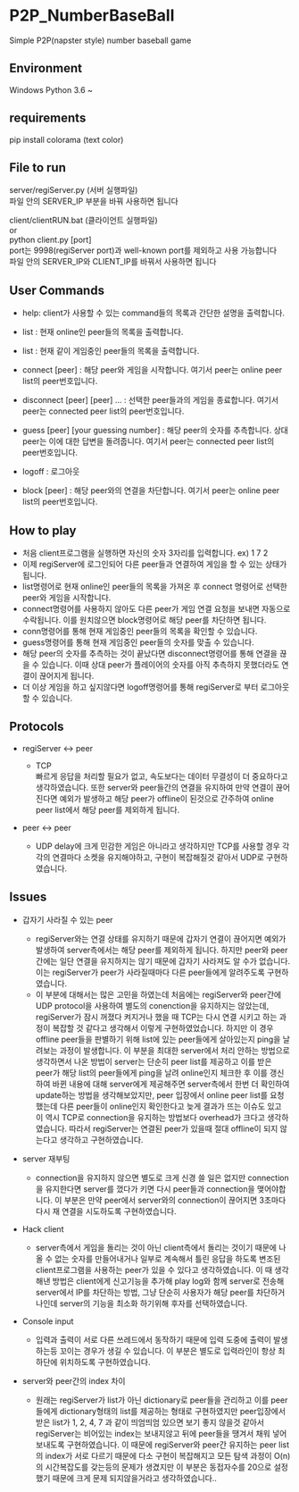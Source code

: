# P2P_NumberBaseBall
Simple P2P(napster style) number baseball game  


## Environment
Windows
Python 3.6 ~

## requirements
pip install colorama (text color)


## File to run
server/regiServer.py (서버 실행파일)  
파일 안의 SERVER_IP 부분을 바꿔 사용하면 됩니다  
  
client/clientRUN.bat (클라이언트 실행파일)  
or  
python client.py [port]  
port는 9998(regiServer port)과 well-known port를 제외하고 사용 가능합니다  
파일 안의 SERVER_IP와 CLIENT_IP를 바꿔서 사용하면 됩니다


## User Commands
- help: client가 사용할 수 있는 command들의 목록과 간단한 설명을 출력합니다.

- list : 현재 online인 peer들의 목록을 출력합니다.

- list : 현재 같이 게임중인 peer들의 목록을 출력합니다.

- connect [peer] : 해당 peer와 게임을 시작합니다. 여기서 peer는 online peer list의 peer번호입니다.

- disconnect [peer] [peer] ... : 선택한 peer들과의 게임을 종료합니다. 여기서 peer는 connected peer list의 peer번호입니다.

- guess [peer] [your guessing number] : 해당 peer의 숫자를 추측합니다. 상대 peer는 이에 대한 답변을 돌려줍니다. 여기서 peer는 connected peer list의 peer번호입니다.

- logoff : 로그아웃

- block [peer] : 해당 peer와의 연결을 차단합니다. 여기서 peer는 online peer list의 peer번호입니다.
  
## How to play   
- 처음 client프로그램을 실행하면 자신의 숫자 3자리를 입력합니다. ex) 1 7 2  
- 이제 regiServer에 로그인되어 다른 peer들과 연결하여 게임을 할 수 있는 상태가 됩니다. 
- list명령어로 현재 online인 peer들의 목록을 가져온 후 connect 명령어로 선택한 peer와 게임을 시작합니다.
- connect명령어를 사용하지 않아도 다른 peer가 게임 연결 요청을 보내면 자동으로 수락됩니다. 이를 원치않으면 block명령어로 해당 peer를 차단하면 됩니다.
- conn명령어를 통해 현재 게임중인 peer들의 목록을 확인할 수 있습니다.
- guess명령어를 통해 현재 게임중인 peer들의 숫자를 맞출 수 있습니다.
- 해당 peer의 숫자를 추측하는 것이 끝났다면 disconnect명령어를 통해 연결을 끊을 수 있습니다. 이때 상대 peer가 플레이어의 숫자를 아직 추측하지 못했더라도 연결이 끊어지게 됩니다.
- 더 이상 게임을 하고 싶지않다면 logoff명령어를 통해 regiServer로 부터 로그아웃 할 수 있습니다.
  
## Protocols
- regiServer <-> peer
  - TCP  
  빠르게 응답을 처리할 필요가 없고, 속도보다는 데이터 무결성이 더 중요하다고 생각하였습니다.
  또한 server와 peer들간의 연결을 유지하여 만약 연결이 끊어진다면 예외가 발생하고 해당 peer가 offline이 된것으로 간주하여 online peer list에서 해당 peer를 제외하게 됩니다.
  
- peer <-> peer
  - UDP
  delay에 크게 민감한 게임은 아니라고 생각하지만 TCP를 사용할 경우 각각의 연결마다 소켓을 유지해야하고, 구현이 복잡해질것 같아서 UDP로 구현하였습니다. 


## Issues
- 갑자기 사라질 수 있는 peer
  - regiServer와는 연결 상태를 유지하기 때문에 갑자기 연결이 끊어지면 예외가 발생하여 server측에서는 해당 peer를 제외하게 됩니다. 하지만 peer와 peer간에는 일단 연결을 유지하지는 않기 때문에 갑자기 사라져도 알 수가 없습니다. 이는 regiServer가 peer가 사라질때마다 다른 peer들에게 알려주도록 구현하였습니다.
  - 이 부분에 대해서는 많은 고민을 하였는데 처음에는 regiServer와 peer간에 UDP protocol을 사용하여 별도의 conenction을 유지하지는 않았는데, regiServer가 잠시 꺼졌다 켜지거나 했을 때 TCP는 다시 연결 시키고 하는 과정이 복잡할 것 같다고 생각해서 이렇게 구현하였었습니다. 하지만 이 경우 offline peer들을 판별하기 위해 list에 있는 peer들에게 살아있는지 ping을 날려보는 과정이 발생합니다. 이 부분을 최대한 server에서 처리 안하는 방법으로 생각하면서 나온 방법이 server는 단순히 peer list를 제공하고 이를 받은 peer가 해당 list의 peer들에게 ping을 날려 online인지 체크한 후 이를 갱신하여 바뀐 내용에 대해 server에게 제공해주면 server측에서 한번 더 확인하여 update하는 방법을 생각해보았지만, peer 입장에서 online peer list를 요청했는데 다른 peer들이 online인지 확인한다고 늦게 결과가 뜨는 이슈도 있고 이 역시 TCP로 connection을 유지하는 방법보다 overhead가 크다고 생각하였습니다. 따라서 regiServer는 연결된 peer가 있을때 절대 offline이 되지 않는다고 생각하고 구현하였습니다.

- server 재부팅
  - connection을 유지하지 않으면 별도로 크게 신경 쓸 일은 없지만 connection을 유지한다면 server를 껐다가 키면 다시 peer들과 connection을 맺어야합니다. 이 부분은 만약 peer에서 server와의 connection이 끊어지면 3초마다 다시 재 연결을 시도하도록 구현하였습니다.

- Hack client
  - server측에서 게임을 돌리는 것이 아닌 client측에서 돌리는 것이기 때문에 나올 수 없는 숫자를 만들어내거나 일부로 계속해서 틀린 응답을 하도록 변조된 client프로그램을 사용하는 peer가 있을 수 있다고 생각하였습니다. 이 때 생각해낸 방법은 client에게 신고기능을 추가해 play log와 함께 server로 전송해 server에서 IP를 차단하는 방법, 그냥 단순히 사용자가 해당 peer를 차단하거나인데 server의 기능을 최소화 하기위해 후자를 선택하였습니다. 

- Console input
  - 입력과 출력이 서로 다른 쓰레드에서 동작하기 때문에 입력 도중에 출력이 발생하는등 꼬이는 경우가 생길 수 있습니다. 이 부분은 별도로 입력라인이 항상 최하단에 위치하도록 구현하였습니다.

- server와 peer간의 index 차이
  - 원래는 regiServer가 list가 아닌 dictionary로 peer들을 관리하고 이를 peer들에게 dictionary형태의 list를 제공하는 형태로 구현하였지만 peer입장에서 받은 list가 1, 2, 4, 7 과 같이 띄엄띄엄 있으면 보기 좋지 않을것 같아서 regiServer는 비어있는 index는 보내지않고 뒤에 peer들을 땡겨서 채워 넣어 보내도록 구현하였습니다. 이 때문에 regiServer와 peer간 유지하는 peer list의 index가 서로 다르기 때문에 다소 구현이 복잡해지고 모든 탐색 과정이 O(n)의 시간복잡도를 갖는등의 문제가 생겼지만 이 부분은 동접자수를 20으로 설정했기 때문에 크게 문제 되지않을거라고 생각하였습니다..